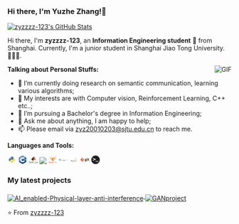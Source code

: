 ### Hi there, I'm Yuzhe Zhang!👋

<a href="https://github.com/zyzzzz-123">
  <img src="https://github-readme-stats.vercel.app/api?username=zyzzzz-123&show_icons=true" alt="zyzzzz-123's GitHub Stats" />
</a>


  
Hi there, I'm **zyzzzz-123**, an **Information Engineering student** 🚀 from Shanghai. Currently, I'm a junior student in Shanghai Jiao Tong University.👨🏽‍💼. 

  <img align="right" alt="GIF" src="https://i.pinimg.com/originals/e4/26/70/e426702edf874b181aced1e2fa5c6cde.gif" />


**Talking about Personal Stuffs:**

- 🌱 I’m currently doing research on semantic communication, learning various algorithms; 
- 🤔 My interests are with Computer vision, Reinforcement Learning, C++ etc..;
- 💼 I’m pursuing a Bachelor's degree in Information Engineering;
- 💬 Ask me about anything, I am happy to help;
- 📫 Please email via zyz20010203@sjtu.edu.cn to reach me.



**Languages and Tools:**  

<code><img height="20" src="https://raw.githubusercontent.com/github/explore/80688e429a7d4ef2fca1e82350fe8e3517d3494d/topics/python/python.png"></code>
<code><img height="20" src="https://raw.githubusercontent.com/github/explore/80688e429a7d4ef2fca1e82350fe8e3517d3494d/topics/cpp/cpp.png"></code>
<code><img height="20" src="https://raw.githubusercontent.com/github/explore/80688e429a7d4ef2fca1e82350fe8e3517d3494d/topics/matlab/matlab.png"></code>
<code><img height="20" src="https://pytorch.org/assets/images/pytorch-logo.png"></code>
<code><img height="20" src="https://raw.githubusercontent.com/github/explore/80688e429a7d4ef2fca1e82350fe8e3517d3494d/topics/tensorflow/tensorflow.png"></code>
<code><img height="20" src="https://raw.githubusercontent.com/github/explore/80688e429a7d4ef2fca1e82350fe8e3517d3494d/topics/mongodb/mongodb.png"></code>
<code><img height="20" src="https://raw.githubusercontent.com/github/explore/80688e429a7d4ef2fca1e82350fe8e3517d3494d/topics/mysql/mysql.png"></code>
<code><img height="20" src="https://raw.githubusercontent.com/github/explore/80688e429a7d4ef2fca1e82350fe8e3517d3494d/topics/git/git.png"></code>
<code><img height="20" src="https://raw.githubusercontent.com/github/explore/80688e429a7d4ef2fca1e82350fe8e3517d3494d/topics/terminal/terminal.png"></code>


### My latest projects

<a href="https://github.com/zyzzzz-123/AI_enabled-Physical-layer-anti-interference">
  <img align="middle" src="https://github-readme-stats.vercel.app/api/pin/?username=zyzzzz-123&repo=AI_enabled-Physical-layer-anti-interference" alt="AI_enabled-Physical-layer-anti-interference" />
</a>  
  
<a href="https://github.com/zyzzzz-123/GANproject">
  <img align="middle" src="https://github-readme-stats.vercel.app/api/pin/?username=zyzzzz-123&repo=GANproject" alt="GANproject" />
</a>


⭐️ From [zyzzzz-123](https://github.com/zyzzzz-123)

